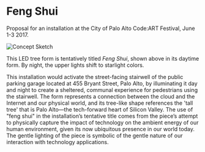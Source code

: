 # Feng Shui
Proposal for an installation at the City of Palo Alto Code:ART Festival, June 1-3 2017.

![Concept Sketch](https://github.com/mog96/the-delt/blob/master/fengshui-flow+of+energy.jpg)

This LED tree form is tentatively titled _Feng Shui_, shown above in its daytime form. By night, the upper lights shift to starlight colors.

This installation would activate the street-facing stairwell of the public parking garage located at 455 Bryant Street, Palo Alto, by illuminating it day and night to create a sheltered, communal experience for pedestrians using the stairwell. The form represents a connection between the cloud and the Internet and our physical world, and its tree-like shape references the 'tall tree' that is Palo Alto—the tech-forward heart of Silicon Valley. The use of "feng shui" in the installation’s tentative title comes from the piece’s attempt to physically capture the impact of technology on the ambient energy of our human environment, given its now ubiquitous presence in our world today. The gentle lighting of the piece is symbolic of the gentle nature of our interaction with technology applications.